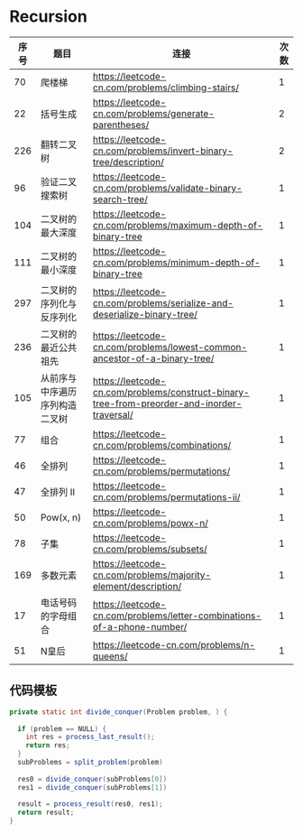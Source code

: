# Recursion

| 序号 | 题目                           | 连接                                                         | 次数 |
| ---- | ------------------------------ | ------------------------------------------------------------ | ---- |
| 70   | 爬楼梯                         | https://leetcode-cn.com/problems/climbing-stairs/            | 1    |
| 22   | 括号生成                       | https://leetcode-cn.com/problems/generate-parentheses/       | 2    |
| 226  | 翻转二叉树                     | https://leetcode-cn.com/problems/invert-binary-tree/description/ | 2    |
| 96   | 验证二叉搜索树                 | https://leetcode-cn.com/problems/validate-binary-search-tree/ | 1    |
| 104  | 二叉树的最大深度               | https://leetcode-cn.com/problems/maximum-depth-of-binary-tree | 1    |
| 111  | 二叉树的最小深度               | https://leetcode-cn.com/problems/minimum-depth-of-binary-tree | 1    |
| 297  | 二叉树的序列化与反序列化       | https://leetcode-cn.com/problems/serialize-and-deserialize-binary-tree/ | 1    |
| 236  | 二叉树的最近公共祖先           | https://leetcode-cn.com/problems/lowest-common-ancestor-of-a-binary-tree/ | 1    |
| 105  | 从前序与中序遍历序列构造二叉树 | https://leetcode-cn.com/problems/construct-binary-tree-from-preorder-and-inorder-traversal/ | 1    |
| 77   | 组合                           | https://leetcode-cn.com/problems/combinations/               | 1    |
| 46   | 全排列                         | https://leetcode-cn.com/problems/permutations/               | 1    |
| 47   | 全排列 II                      | https://leetcode-cn.com/problems/permutations-ii/            | 1    |
| 50   | Pow(x, n)                      | https://leetcode-cn.com/problems/powx-n/                     | 1    |
| 78   | 子集                           | https://leetcode-cn.com/problems/subsets/                    | 1    |
| 169  | 多数元素                       | https://leetcode-cn.com/problems/majority-element/description/ | 1    |
| 17   | 电话号码的字母组合             | https://leetcode-cn.com/problems/letter-combinations-of-a-phone-number/ | 1    |
| 51   | N皇后                          | https://leetcode-cn.com/problems/n-queens/                   | 1    |





## 代码模板

```JAVA
private static int divide_conquer(Problem problem, ) {
  
  if (problem == NULL) {
    int res = process_last_result();
    return res;     
  }
  subProblems = split_problem(problem)
  
  res0 = divide_conquer(subProblems[0])
  res1 = divide_conquer(subProblems[1])
  
  result = process_result(res0, res1);
  return result;
}
```

